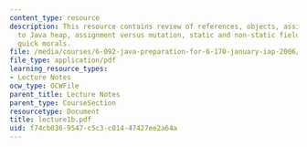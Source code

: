 ```yaml
---
content_type: resource
description: This resource contains review of references, objects, assignments, introduction
  to Java heap, assignment versus mutation, static and non-static fields, scope, and
  quick morals.
file: /media/courses/6-092-java-preparation-for-6-170-january-iap-2006/f74cb0369547c5c3c01447427ee2a64a_lecture1b.pdf
file_type: application/pdf
learning_resource_types:
- Lecture Notes
ocw_type: OCWFile
parent_title: Lecture Notes
parent_type: CourseSection
resourcetype: Document
title: lecture1b.pdf
uid: f74cb036-9547-c5c3-c014-47427ee2a64a
---
```

